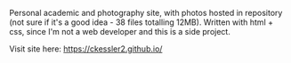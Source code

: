 Personal academic and photography site, with photos hosted in repository (not sure if it's a good idea - 38 files totalling 12MB). Written with html + css, since I'm not a web developer and this is a side project.

Visit site here: https://ckessler2.github.io/
